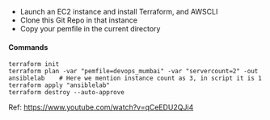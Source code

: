 - Launch an EC2 instance and install Terraform, and AWSCLI
- Clone this Git Repo in that instance
- Copy your pemfile in the current directory

#### Commands
```
terraform init
terraform plan -var "pemfile=devops_mumbai" -var "servercount=2" -out ansiblelab    # Here we mention instance count as 3, in script it is 1
terraform apply "ansiblelab"
terraform destroy --auto-approve
```


Ref: https://www.youtube.com/watch?v=qCeEDU2QJi4